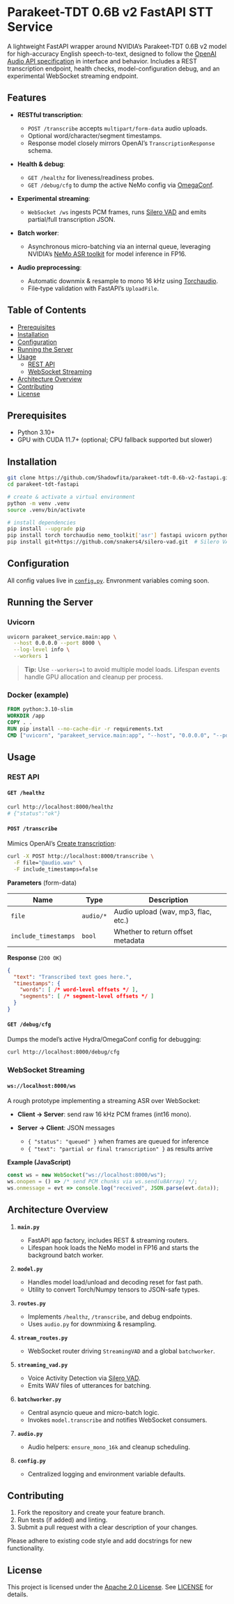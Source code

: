 # Parakeet-TDT 0.6B v2 FastAPI STT Service

A lightweight FastAPI wrapper around NVIDIA’s Parakeet-TDT 0.6B v2 model for high-accuracy English speech-to-text, designed to follow the [OpenAI Audio API specification](https://platform.openai.com/docs/api-reference/audio) in interface and behavior. Includes a REST transcription endpoint, health checks, model-configuration debug, and an experimental WebSocket streaming endpoint.

## Features

- **RESTful transcription**:  
  - `POST /transcribe` accepts `multipart/form-data` audio uploads.  
  - Optional word/character/segment timestamps.  
  - Response model closely mirrors OpenAI’s `TranscriptionResponse` schema.

- **Health & debug**:  
  - `GET /healthz` for liveness/readiness probes.  
  - `GET /debug/cfg` to dump the active NeMo config via [OmegaConf](https://github.com/omry/omegaconf).

- **Experimental streaming**:  
  - `WebSocket /ws` ingests PCM frames, runs [Silero VAD](https://github.com/snakers4/silero-vad) and emits partial/full transcription JSON.

- **Batch worker**:  
  - Asynchronous micro-batching via an internal queue, leveraging NVIDIA’s [NeMo ASR toolkit](https://github.com/NVIDIA/NeMo) for model inference in FP16.

- **Audio preprocessing**:  
  - Automatic downmix & resample to mono 16 kHz using [Torchaudio](https://github.com/pytorch/audio).  
  - File‐type validation with FastAPI’s `UploadFile`.

## Table of Contents

- [Prerequisites](#prerequisites)  
- [Installation](#installation)  
- [Configuration](#configuration)  
- [Running the Server](#running-the-server)  
- [Usage](#usage)  
  - [REST API](#rest-api)  
  - [WebSocket Streaming](#websocket-streaming)  
- [Architecture Overview](#architecture-overview)  
- [Contributing](#contributing)  
- [License](#license)  

## Prerequisites

- Python 3.10+  
- GPU with CUDA 11.7+ (optional; CPU fallback supported but slower)  

## Installation

```bash
git clone https://github.com/Shadowfita/parakeet-tdt-0.6b-v2-fastapi.git
cd parakeet-tdt-fastapi

# create & activate a virtual environment
python -m venv .venv
source .venv/bin/activate

# install dependencies
pip install --upgrade pip
pip install torch torchaudio nemo_toolkit['asr'] fastapi uvicorn python-multipart pydantic omegaconf
pip install git+https://github.com/snakers4/silero-vad.git  # Silero VAD via TorchHub
````

## Configuration

All config values live in [`config.py`](./config.py). Envronment variables coming soon.

## Running the Server

### Uvicorn

```bash
uvicorn parakeet_service.main:app \
  --host 0.0.0.0 --port 8000 \
  --log-level info \
  --workers 1
```

> **Tip:** Use `--workers=1` to avoid multiple model loads. Lifespan events handle GPU allocation and cleanup per process.

### Docker (example)

```dockerfile
FROM python:3.10-slim
WORKDIR /app
COPY . .
RUN pip install --no-cache-dir -r requirements.txt
CMD ["uvicorn", "parakeet_service.main:app", "--host", "0.0.0.0", "--port", "8000"]
```

## Usage

### REST API

#### `GET /healthz`

```bash
curl http://localhost:8000/healthz
# {"status":"ok"}
```

#### `POST /transcribe`

Mimics OpenAI’s [Create transcription](https://platform.openai.com/docs/api-reference/audio/create):

```bash
curl -X POST http://localhost:8000/transcribe \
  -F file="@audio.wav" \
  -F include_timestamps=false
```

**Parameters** (form-data)

| Name                 | Type      | Description                         |
| -------------------- | --------- | ----------------------------------- |
| `file`               | `audio/*` | Audio upload (wav, mp3, flac, etc.) |
| `include_timestamps` | `bool`    | Whether to return offset metadata   |

**Response** (`200 OK`)

```json
{
  "text": "Transcribed text goes here.",
  "timestamps": {
    "words": [ /* word-level offsets */ ],
    "segments": [ /* segment-level offsets */ ]
  }
}
```

#### `GET /debug/cfg`

Dumps the model’s active Hydra/OmegaConf config for debugging:

```bash
curl http://localhost:8000/debug/cfg
```

### WebSocket Streaming

#### `ws://localhost:8000/ws`

A rough prototype implementing a streaming ASR over WebSocket:

* **Client → Server**: send raw 16 kHz PCM frames (int16 mono).
* **Server → Client**: JSON messages

  * `{ "status": "queued" }` when frames are queued for inference
  * `{ "text": "partial or final transcription" }` as results arrive

**Example (JavaScript)**

```js
const ws = new WebSocket("ws://localhost:8000/ws");
ws.onopen = () => /* send PCM chunks via ws.send(u8Array) */;
ws.onmessage = evt => console.log("received", JSON.parse(evt.data));
```

## Architecture Overview

1. **`main.py`**

   * FastAPI app factory, includes REST & streaming routers.
   * Lifespan hook loads the NeMo model in FP16 and starts the background batch worker.

2. **`model.py`**

   * Handles model load/unload and decoding reset for fast path.
   * Utility to convert Torch/Numpy tensors to JSON-safe types.

3. **`routes.py`**

   * Implements `/healthz`, `/transcribe`, and debug endpoints.
   * Uses `audio.py` for downmixing & resampling.

4. **`stream_routes.py`**

   * WebSocket router driving `StreamingVAD` and a global `batchworker`.

5. **`streaming_vad.py`**

   * Voice Activity Detection via [Silero VAD](https://github.com/snakers4/silero-vad).
   * Emits WAV files of utterances for batching.

6. **`batchworker.py`**

   * Central asyncio queue and micro-batch logic.
   * Invokes `model.transcribe` and notifies WebSocket consumers.

7. **`audio.py`**

   * Audio helpers: `ensure_mono_16k` and cleanup scheduling.

8. **`config.py`**

   * Centralized logging and environment variable defaults.

## Contributing

1. Fork the repository and create your feature branch.
2. Run tests (if added) and linting.
3. Submit a pull request with a clear description of your changes.

Please adhere to existing code style and add docstrings for new functionality.

## License

This project is licensed under the [Apache 2.0 License](LICENSE).
See [LICENSE](./LICENSE) for details.
